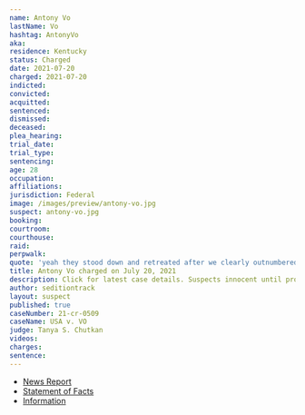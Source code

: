 ```yaml
---
name: Antony Vo
lastName: Vo
hashtag: AntonyVo
aka:
residence: Kentucky
status: Charged
date: 2021-07-20
charged: 2021-07-20
indicted:
convicted:
acquitted:
sentenced:
dismissed:
deceased:
plea_hearing:
trial_date:
trial_type:
sentencing:
age: 28
occupation:
affiliations:
jurisdiction: Federal
image: /images/preview/antony-vo.jpg
suspect: antony-vo.jpg
booking:
courtroom:
courthouse:
raid:
perpwalk:
quote: 'yeah they stood down and retreated after we clearly outnumbered them'
title: Antony Vo charged on July 20, 2021
description: Click for latest case details. Suspects innocent until proven guilty.
author: seditiontrack
layout: suspect
published: true
caseNumber: 21-cr-0509
caseName: USA v. VO
judge: Tanya S. Chutkan
videos:
charges:
sentence:
---
```

- [News Report](https://www.wthr.com/article/news/crime/fbi-arrests-bloomington-man-for-his-role-in-jan-6-capitol-insurrection/531-98fce4bc-0aaf-49f4-abc3-266709d5fee4)
- [Statement of Facts](https://www.justice.gov/usao-dc/case-multi-defendant/file/1456726/download)
- [Information](https://www.justice.gov/usao-dc/case-multi-defendant/file/1456731/download)
